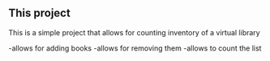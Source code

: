 ## This project

This is a simple project that allows for counting inventory of a virtual library

-allows for adding books
-allows for removing them
-allows to count the list
